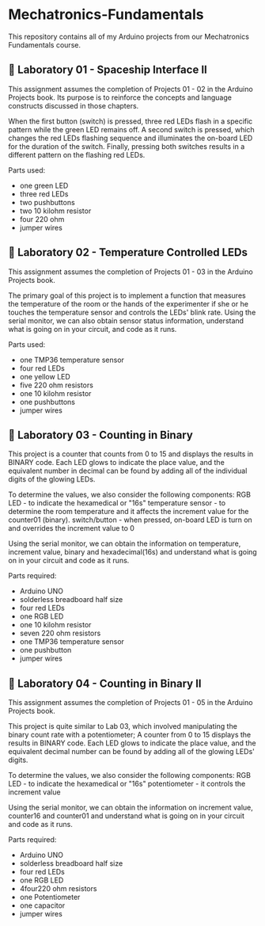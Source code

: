 # Mechatronics-Fundamentals
This repository contains all of my Arduino projects from our Mechatronics Fundamentals course. 


## 🔎 Laboratory 01 - Spaceship Interface II
This assignment assumes the completion of Projects 01 - 02 in the Arduino Projects book. 
Its purpose is to reinforce the concepts and language constructs discussed in those chapters.

When the first button (switch) is pressed, three red LEDs flash in a specific pattern while the green LED remains off.
A second switch is pressed, which changes the red LEDs flashing sequence and illuminates the on-board LED for the duration of the switch. 
Finally, pressing both switches results in a different pattern on the flashing red LEDs.

  Parts used:
  - one green LED
  - three red LEDs
  - two pushbuttons
  - two 10 kilohm resistor
  - four 220 ohm
  - jumper wires 

## 🔎 Laboratory 02 - Temperature Controlled LEDs
This assignment assumes the completion of Projects 01 - 03 in the Arduino Projects book. 

The primary goal of this project is to implement a function that measures the temperature of the 
room or the hands of the experimenter if she or he touches the temperature sensor and controls the LEDs' blink rate.
Using the serial monitor, we can also obtain sensor status information, understand what is going 
on in your circuit, and code as it runs.

Parts used:
  - one TMP36 temperature sensor
  - four red LEDs
  - one yellow LED  
  - five 220 ohm resistors
  - one 10 kilohm resistor
  - one pushbuttons
  - jumper wires 
  
  
## 🔎 Laboratory 03 - Counting in Binary
This project is a counter that counts from 0 to 15 and displays the results in BINARY code.
Each LED glows to indicate the place value, and the equivalent number in decimal can be found 
by adding all of the individual digits of the glowing LEDs.

To determine the values, we also consider the following components:
 RGB LED - to indicate the hexamedical or "16s"
 temperature sensor - to determine the room temperature and it affects the increment value for the counter01 (binary).
 switch/button - when pressed, on-board LED is turn on and overrides the increment value to 0
 
Using the serial monitor, we can obtain the information on temperature, increment value, binary and hexadecimal(16s) and understand 
what is going on in your circuit and code as it runs.


Parts required:
  - Arduino UNO
  - solderless breadboard half size
  - four red LEDs
  - one RGB LED
  - one 10 kilohm resistor
  - seven 220 ohm resistors
  - one TMP36 temperature sensor
  - one pushbutton
  - jumper wires 
  

## 🔎 Laboratory 04 - Counting in Binary II
This assignment assumes the completion of Projects 01 - 05 in the Arduino Projects book. 

This project is quite similar to Lab 03, which involved manipulating the binary count rate with a potentiometer; 
A counter from 0 to 15 displays the results in BINARY code. Each LED glows to indicate the place value, 
and the equivalent decimal number can be found by adding all of the glowing LEDs' digits.

To determine the values, we also consider the following components:
 RGB LED - to indicate the hexamedical or "16s"
 potentiometer - it controls the increment value
 
Using the serial monitor, we can obtain the information on increment value, counter16 and counter01 and understand 
what is going on in your circuit and code as it runs.


Parts required:
  - Arduino UNO
  - solderless breadboard half size
  - four red LEDs
  - one RGB LED
  - 4four220 ohm resistors
  - one Potentiometer
  - one capacitor
  - jumper wires 

